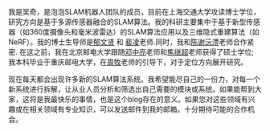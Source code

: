 我是吴奇，是泡泡SLAM机器人团队的成员，目前在上海交通大学攻读博士学位，研究方向是基于多源传感器融合的SLAM算法。我的科研主要集中于基于新型传感器（如360度摄像头和毫米波雷达）的SLAM算法应用以及三维隐式重建算法（如NeRF）。我的博士生导师是[郁文贤](https://www.researchgate.net/profile/Wenxian-Yu) 和 [裴凌](https://scholar.google.com.tw/citations?user=Vm7d2EkAAAAJ&hl=zh-TW&oi=sra)老师.同时，我和[陈谢沅澧](https://xieyuanli-chen.com/)老师合作紧密. 在这之前，我在北京邮电大学跟随[邓中亮](https://scholar.google.com.tw/citations?hl=zh-TW&user=Dm2WVQwAAAAJ)老师和[焦继超](https://scholar.google.com.tw/citations?hl=zh-TW&user=2uaYjQ4AAAAJ)老师获得了硕士学位; 我本科毕业于重庆邮电大学，在[周牧](https://scholar.google.com.tw/citations?hl=zh-TW&user=uBUdQkgAAAAJ)老师的引导下，对于定位方向展开研究。

现在每天都会出现许多新的SLAM算法系统。我希望能尽自己的一份力，对每一个新系统进行拆解，让从业人员分析和筛选出自己需要的模块或系统。如果能帮到大家，这将是我最快乐的事情，也是这个blog存在的意义。如果您对这些领域有兴趣或在相关领域有专业知识，可以发送邮件到我的邮箱。十分期待可能的合作机会。